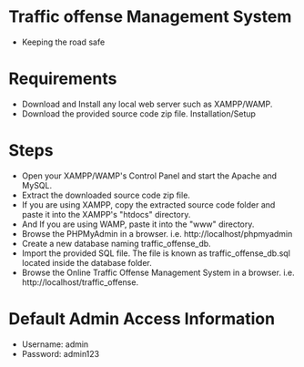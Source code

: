 # Traffic offense Management System

- Keeping the road safe

# Requirements

- Download and Install any local web server such as XAMPP/WAMP.
- Download the provided source code zip file.
  Installation/Setup

# Steps

- Open your XAMPP/WAMP's Control Panel and start the Apache and MySQL.
- Extract the downloaded source code zip file.
- If you are using XAMPP, copy the extracted source code folder and paste it into the XAMPP's "htdocs" directory.
- And If you are using WAMP, paste it into the "www" directory.
- Browse the PHPMyAdmin in a browser. i.e. http://localhost/phpmyadmin
- Create a new database naming traffic_offense_db.
- Import the provided SQL file. The file is known as traffic_offense_db.sql located inside the database folder.
- Browse the Online Traffic Offense Management System in a browser. i.e. http://localhost/traffic_offense.

# Default Admin Access Information

- Username: admin
- Password: admin123

